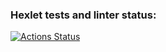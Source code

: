 ### Hexlet tests and linter status:
[![Actions Status](https://github.com/C0deFixer/java-project-72/actions/workflows/hexlet-check.yml/badge.svg)](https://github.com/C0deFixer/java-project-72/actions)